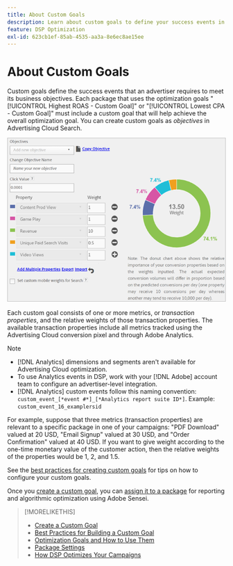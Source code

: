 ```yaml
---
title: About Custom Goals
description: Learn about custom goals to define your success events in packages optimized for the lowest CPA or the highest ROAS.
feature: DSP Optimization
exl-id: 623cb1ef-85ab-4535-aa3a-8e6ec8ae15ee
---
```

# About Custom Goals

Custom goals define the success events that an advertiser requires to meet its business objectives. Each package that uses the optimization goals "[!UICONTROL Highest ROAS - Custom Goal]" or "[!UICONTROL Lowest CPA - Custom Goal]" must include a custom goal that will help achieve the overall optimization goal. You can create custom goals as *objectives* in Advertising Cloud Search.

![custom goals](/help/dsp/assets/objective-goals.png)

Each custom goal consists of one or more metrics, or *transaction properties*, and the relative weights of those transaction properties. The available transaction properties include all metrics tracked using the Advertising Cloud conversion pixel and through Adobe Analytics.

>[!NOTE]
>
>* [!DNL Analytics] dimensions and segments aren't available for Advertising Cloud optimization.
>* To use Analytics events in DSP, work with your [!DNL Adobe] account team to configure an advertiser-level integration.
>* [!DNL Analytics] custom events follow this naming convention: `custom_event_[*event #*]_[*Analytics report suite ID*]`. Example: `custom_event_16_examplersid`

For example, suppose that three metrics (transaction properties) are relevant to a specific package in one of your campaigns: "PDF Download" valued at 20 USD, "Email Signup" valued at 30 USD, and "Order Confirmation" valued at 40 USD. If you want to give weight according to the one-time monetary value of the customer action, then the relative weights of the properties would be 1, 2, and 1.5.

See the [best practices for creating custom goals](custom-goal-best-practices.md) for tips on how to configure your custom goals.

Once you [create a custom goal](custom-goal-create.md), you can [assign it to a package](/help/dsp/campaign-management/packages/package-settings.md) for reporting and algorithmic optimization using Adobe Sensei.

>[!MORELIKETHIS]
>
>* [Create a Custom Goal](custom-goal-create.md)
>* [Best Practices for Building a Custom Goal](custom-goal-best-practices.md)
>* [Optimization Goals and How to Use Them](optimization-goals.md)
>* [Package Settings](/help/dsp/campaign-management/packages/package-settings.md)
> * [How DSP Optimizes Your Campaigns](optimization-how-dsp-optimizes-campaigns.md)
